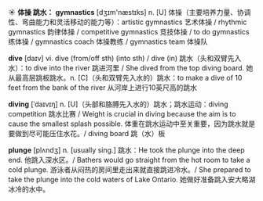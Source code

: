☀ <span class="category">**体操 跳水：**</span>
<span class="vocabulary">**gymnastics**</span> [dʒɪm'næstɪks] 
<span class="definition">n. [U] 体操（主要培养力量、协调性、弯曲能力和灵活移动的能力等）：</span>artistic gymnastics 艺术体操 / rhythmic gymnastics 韵律体操 / competitive gymnastics 竞技体操 / to do gymnastics 练体操 / gymnastics coach 体操教练 / gymnastics team 体操队 

<span class="vocabulary">**dive**</span> [daɪv] 
<span class="definition">vi. dive (from/off sth) (into sth) / dive (in) 跳水（头和双臂先入水）：</span>to dive into the river 跳进河里 / She dived from the top diving board. 她从最高层跳板跳水。<span class="definition">n. [C]（头和双臂先入水的）跳水：</span>to make a dive of 10 feet from the bank of the river 从河岸上进行10英尺高的跳水
                      
<span class="vocabulary">**diving**</span> [ˈdaɪvɪŋ]
<span class="definition">n. [U]（头部和胳膊先入水的）跳水；跳水运动：</span>diving competition 跳水比赛 / Weight is crucial in diving because the aim is to cause the smallest splash possible. 体重在跳水运动中至关重要，因为跳水就是要做到尽可能压住水花。/ diving board 跳（水）板

<span class="vocabulary">**plunge**</span> [plʌndʒ]
<span class="definition">n. [usually sing.] 跳水：</span>He took the plunge into the deep end. 他跳入深水区。/ Bathers would go straight from the hot room to take a cold plunge. 游泳者从闷热的房间里走出来就直接跳进冷水。/ She prepared to take the plunge into the cold waters of Lake Ontario. 她做好准备跳入安大略湖冰冷的水中。